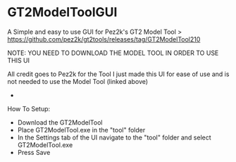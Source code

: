 # GT2ModelToolGUI

A Simple and easy to use GUI for Pez2k's GT2 Model Tool > https://github.com/pez2k/gt2tools/releases/tag/GT2ModelTool210 

NOTE: 
YOU NEED TO DOWNLOAD THE MODEL TOOL IN ORDER TO USE THIS UI 

All credit goes to Pez2k for the Tool I just made this UI for ease of use and is not needed to use the Model Tool (linked above)

-
How To Setup:
- Download the GT2ModelTool 
- Place GT2ModelTool.exe in the "tool" folder 
- In the Settings tab of the UI navigate to the "tool" folder and select GT2ModelTool.exe
- Press Save


